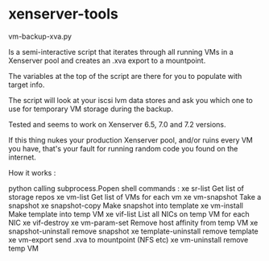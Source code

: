 # xenserver-tools

vm-backup-xva.py

Is a semi-interactive script that iterates through all running VMs in a Xenserver pool and creates an .xva export to a mountpoint.

The variables at the top of the script are there for you to populate with target info.

The script will look at your iscsi lvm data stores and ask you which one to use for temporary VM storage during the backup.

Tested and seems to work on Xenserver 6.5, 7.0 and 7.2 versions. 

If this thing nukes your production Xenserver pool, and/or ruins every VM you have, that's your fault for running random code you found on the internet.

How it works :

python calling subprocess.Popen shell commands :
xe sr-list    Get list of storage repos
xe vm-list    Get list of VMs
for each vm
  xe vm-snapshot    Take a snapshot
	xe snapshot-copy  Make snapshot into template
	xe vm-install     Make template into temp VM
	xe vif-list       List all NICs on temp VM
	for each NIC
    xe vif-destroy
  xe vm-param-set   Remove host affinity from temp VM
  xe snapshot-uninstall   remove snapshot
  xe template-uninstall   remove template
  xe vm-export    send .xva to mountpoint (NFS etc)
  xe vm-uninstall   remove temp VM
